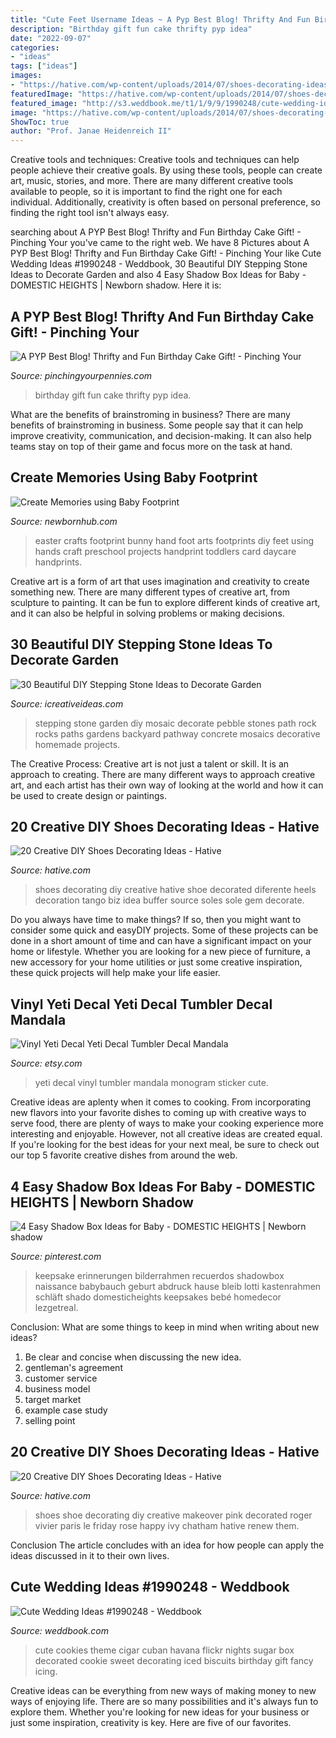 ```yaml
---
title: "Cute Feet Username Ideas ~ A Pyp Best Blog! Thrifty And Fun Birthday Cake Gift!"
description: "Birthday gift fun cake thrifty pyp idea"
date: "2022-09-07"
categories:
- "ideas"
tags: ["ideas"]
images:
- "https://hative.com/wp-content/uploads/2014/07/shoes-decorating-ideas/8-shoes-decorating-ideas.jpg"
featuredImage: "https://hative.com/wp-content/uploads/2014/07/shoes-decorating-ideas/8-shoes-decorating-ideas.jpg"
featured_image: "http://s3.weddbook.me/t1/1/9/9/1990248/cute-wedding-ideas.jpg"
image: "https://hative.com/wp-content/uploads/2014/07/shoes-decorating-ideas/3-shoes-decorating-ideas.jpg"
ShowToc: true
author: "Prof. Janae Heidenreich II"
---
```



Creative tools and techniques:
Creative tools and techniques can help people achieve their creative goals. By using these tools, people can create art, music, stories, and more. There are many different creative tools available to people, so it is important to find the right one for each individual. Additionally, creativity is often based on personal preference, so finding the right tool isn't always easy.

	

		
searching about A PYP Best Blog! Thrifty and Fun Birthday Cake Gift! - Pinching Your you've came to the right web. We have 8 Pictures about A PYP Best Blog! Thrifty and Fun Birthday Cake Gift! - Pinching Your like Cute Wedding Ideas #1990248 - Weddbook, 30 Beautiful DIY Stepping Stone Ideas to Decorate Garden and also 4 Easy Shadow Box Ideas for Baby - DOMESTIC HEIGHTS | Newborn shadow. Here it is:
		
    
## A PYP Best Blog! Thrifty And Fun Birthday Cake Gift! - Pinching Your

<img loading=lazy src="https://www.pinchingyourpennies.com/wp-content/uploads/2012/10/IMG_9319copy1.jpg" onerror="this.onerror=null;this.src='https://tse2.mm.bing.net/th?id=OIP.mpuCBCiHuhB3D6fAmcqcFgHaLH&amp;pid=15.1';" alt="A PYP Best Blog! Thrifty and Fun Birthday Cake Gift! - Pinching Your">

_Source: pinchingyourpennies.com_

>birthday gift fun cake thrifty pyp idea. 

	

What are the benefits of brainstroming in business?
There are many benefits of brainstroming in business. Some people say that it can help improve creativity, communication, and decision-making. It can also help teams stay on top of their game and focus more on the task at hand.

    
## Create Memories Using Baby Footprint

<img loading=lazy src="https://www.newbornhub.com/images/footprint-easter.jpg" onerror="this.onerror=null;this.src='https://tse4.mm.bing.net/th?id=OIP.ZPHFkQh8xWD46Q7Jy-FB-AHaLG&amp;pid=15.1';" alt="Create Memories using Baby Footprint">

_Source: newbornhub.com_

>easter crafts footprint bunny hand foot arts footprints diy feet using hands craft preschool projects handprint toddlers card daycare handprints. 

	

Creative art is a form of art that uses imagination and creativity to create something new. There are many different types of creative art, from sculpture to painting. It can be fun to explore different kinds of creative art, and it can also be helpful in solving problems or making decisions.

    
## 30 Beautiful DIY Stepping Stone Ideas To Decorate Garden

<img loading=lazy src="http://www.icreativeideas.com/wp-content/uploads/2014/04/30BeautifulDIYSteppingStoneIdeastoDecorateYourGarden1.jpg?0e38ad" onerror="this.onerror=null;this.src='https://tse3.mm.bing.net/th?id=OIP.WCyNgcgusMsi35RbYqbaAgHaJ4&amp;pid=15.1';" alt="30 Beautiful DIY Stepping Stone Ideas to Decorate Garden">

_Source: icreativeideas.com_

>stepping stone garden diy mosaic decorate pebble stones path rock rocks paths gardens backyard pathway concrete mosaics decorative homemade projects. 

	

The Creative Process:
Creative art is not just a talent or skill. It is an approach to creating. There are many different ways to approach creative art, and each artist has their own way of looking at the world and how it can be used to create design or paintings.

    
## 20 Creative DIY Shoes Decorating Ideas - Hative

<img loading=lazy src="https://hative.com/wp-content/uploads/2014/07/shoes-decorating-ideas/8-shoes-decorating-ideas.jpg" onerror="this.onerror=null;this.src='https://tse3.mm.bing.net/th?id=OIP.ATVj1w82Yht3MjnvG5GkmAHaLI&amp;pid=15.1';" alt="20 Creative DIY Shoes Decorating Ideas - Hative">

_Source: hative.com_

>shoes decorating diy creative hative shoe decorated diferente heels decoration tango biz idea buffer source soles sole gem decorate. 

	

Do you always have time to make things? If so, then you might want to consider some quick and easyDIY projects. Some of these projects can be done in a short amount of time and can have a significant impact on your home or lifestyle. Whether you are looking for a new piece of furniture, a new accessory for your home utilities or just some creative inspiration, these quick projects will help make your life easier.

    
## Vinyl Yeti Decal Yeti Decal Tumbler Decal Mandala

<img loading=lazy src="https://img1.etsystatic.com/125/2/10388378/il_570xN.1069645249_td10.jpg" onerror="this.onerror=null;this.src='https://tse4.mm.bing.net/th?id=OIP.--y1ovEp90YvIIEMlQbJZAHaLH&amp;pid=15.1';" alt="Vinyl Yeti Decal Yeti Decal Tumbler Decal Mandala">

_Source: etsy.com_

>yeti decal vinyl tumbler mandala monogram sticker cute. 

	

Creative ideas are aplenty when it comes to cooking. From incorporating new flavors into your favorite dishes to coming up with creative ways to serve food, there are plenty of ways to make your cooking experience more interesting and enjoyable. However, not all creative ideas are created equal. If you're looking for the best ideas for your next meal, be sure to check out our top 5 favorite creative dishes from around the web.

    
## 4 Easy Shadow Box Ideas For Baby - DOMESTIC HEIGHTS | Newborn Shadow

<img loading=lazy src="https://i.pinimg.com/736x/3a/de/4c/3ade4c02a9a009ed707a619d9e55b59e.jpg" onerror="this.onerror=null;this.src='https://tse1.mm.bing.net/th?id=OIP.hzKgWFIkIOq4xY__z4PPUQHaJ4&amp;pid=15.1';" alt="4 Easy Shadow Box Ideas for Baby - DOMESTIC HEIGHTS | Newborn shadow">

_Source: pinterest.com_

>keepsake erinnerungen bilderrahmen recuerdos shadowbox naissance babybauch geburt abdruck hause bleib lotti kastenrahmen schläft shado domesticheights keepsakes bebé homedecor lezgetreal. 

	

Conclusion: What are some things to keep in mind when writing about new ideas?
1. Be clear and concise when discussing the new idea.
2. gentleman's agreement 
3. customer service 
4. business model 
5. target market 
6. example case study
7. selling point 

    
## 20 Creative DIY Shoes Decorating Ideas - Hative

<img loading=lazy src="https://hative.com/wp-content/uploads/2014/07/shoes-decorating-ideas/3-shoes-decorating-ideas.jpg" onerror="this.onerror=null;this.src='https://tse3.mm.bing.net/th?id=OIP.HZQAlyaYc7OpIt0icYvCLAHaLH&amp;pid=15.1';" alt="20 Creative DIY Shoes Decorating Ideas - Hative">

_Source: hative.com_

>shoes shoe decorating diy creative makeover pink decorated roger vivier paris le friday rose happy ivy chatham hative renew them. 

	

Conclusion
The article concludes with an idea for how people can apply the ideas discussed in it to their own lives.

    
## Cute Wedding Ideas #1990248 - Weddbook

<img loading=lazy src="http://s3.weddbook.me/t1/1/9/9/1990248/cute-wedding-ideas.jpg" onerror="this.onerror=null;this.src='https://tse1.mm.bing.net/th?id=OIP.OuIKzgXjcrZGMfVjzLvXGgHaLG&amp;pid=15.1';" alt="Cute Wedding Ideas #1990248 - Weddbook">

_Source: weddbook.com_

>cute cookies theme cigar cuban havana flickr nights sugar box decorated cookie sweet decorating iced biscuits birthday gift fancy icing. 

	

Creative ideas can be everything from new ways of making money to new ways of enjoying life. There are so many possibilities and it's always fun to explore them. Whether you're looking for new ideas for your business or just some inspiration, creativity is key. Here are five of our favorites.

